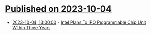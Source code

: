 # [Published on 2023-10-04](index.md)

* [2023-10-04, 13:00:00](https://hardware.slashdot.org/story/23/10/04/0451228/intel-plans-to-ipo-programmable-chip-unit-within-three-years?utm_source=rss1.0mainlinkanon&utm_medium=feed) - [Intel Plans To IPO Programmable Chip Unit Within Three Years](https://hardware.slashdot.org/story/23/10/04/0451228/intel-plans-to-ipo-programmable-chip-unit-within-three-years?utm_source=rss1.0mainlinkanon&utm_medium=feed)
